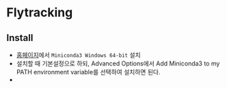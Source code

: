 # Flytracking

## Install

- [홈페이지](https://docs.conda.io/en/latest/miniconda.html)에서 `Miniconda3 Windows 64-bit` 설치
- 설치할 때 기본설정으로 하되, Advanced Options에서 Add Miniconda3 to my PATH environment variable를 선택하여 설치하면 된다.
-
    